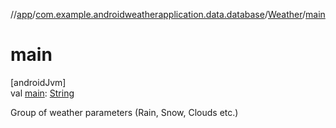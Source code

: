 //[app](../../../index.md)/[com.example.androidweatherapplication.data.database](../index.md)/[Weather](index.md)/[main](main.md)

# main

[androidJvm]\
val [main](main.md): [String](https://kotlinlang.org/api/latest/jvm/stdlib/kotlin/-string/index.html)

Group of weather parameters (Rain, Snow, Clouds etc.)
